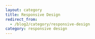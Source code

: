```yaml
---
layout: category
title: Responsive Design
redirect_from:
  - /blog2/category/responsive-design
category: responsive design
---
```

